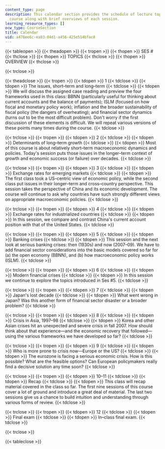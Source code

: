 ```yaml
---
content_type: page
description: This calendar section provides the schedule of lecture topics for the
  course along with brief overviews of each session.
learning_resource_types: []
ocw_type: CourseSection
title: Calendar
uid: a478ee6c-ea93-04d1-a456-425e514bfac8
---
```


{{< tableopen >}}
{{< theadopen >}}
{{< tropen >}}
{{< thopen >}}
SES #
{{< thclose >}}
{{< thopen >}}
TOPICS
{{< thclose >}}
{{< thopen >}}
OVERVIEW
{{< thclose >}}

{{< trclose >}}

{{< theadclose >}}
{{< tropen >}}
{{< tdopen >}}
1
{{< tdclose >}}
{{< tdopen >}}
The issues, short–term and long–term
{{< tdclose >}}
{{< tdopen >}}
We will discuss the assigned case reading and preview the four frameworks used in this class: BBNN (particularly useful for thinking about current accounts and the balance of payments); ISLM (focused on how fiscal and monetary policy work); inflation and the broader sustainability of fiscal policy (the dangers of overheating); and financial sector dynamics (turns out to be the most difficult problem). Don't worry if the first discussion of these elements is difficult. We will repeat various versions of these points many times during the course.
{{< tdclose >}}

{{< trclose >}}
{{< tropen >}}
{{< tdopen >}}
2
{{< tdclose >}}
{{< tdopen >}}
Determinants of long–term growth
{{< tdclose >}}
{{< tdopen >}}
Most of this course is about relatively short–term macroeconomic dynamics and policies. Today's session puts those issues in the longer–term context of growth and economic success (or failure) over decades.
{{< tdclose >}}

{{< trclose >}}
{{< tropen >}}
{{< tdopen >}}
3
{{< tdclose >}}
{{< tdopen >}}
Exchange rates for emerging markets
{{< tdclose >}}
{{< tdopen >}}
The first class took a US–centric view of economic policy, while the second class put issues in their longer–term and cross–country perspective. This session takes the perspective of China and its economic development. The course will continue to ask why countries have such strongly different views on appropriate macroeconomic policies.
{{< tdclose >}}

{{< trclose >}}
{{< tropen >}}
{{< tdopen >}}
4
{{< tdclose >}}
{{< tdopen >}}
Exchange rates for industrialized countries
{{< tdclose >}}
{{< tdopen >}}
In this session, we compare and contrast China's current account position with that of the United States.
{{< tdclose >}}

{{< trclose >}}
{{< tropen >}}
{{< tdopen >}}
5
{{< tdclose >}}
{{< tdopen >}}
Banking crises
{{< tdclose >}}
{{< tdopen >}}
This session and the next look at serious banking crises: then (1930s) and now (2007–09). We have to add financial sector considerations into the basic models covered so far for (a) the open economy (BBNN), and (b) how macroeconomic policy works (ISLM).
{{< tdclose >}}

{{< trclose >}}
{{< tropen >}}
{{< tdopen >}}
6
{{< tdclose >}}
{{< tdopen >}}
Modern financial crises
{{< tdclose >}}
{{< tdopen >}}
In this session we continue to explore the topics introduced in Ses #5.
{{< tdclose >}}

{{< trclose >}}
{{< tropen >}}
{{< tdopen >}}
7
{{< tdclose >}}
{{< tdopen >}}
Japan's lost decade
{{< tdclose >}}
{{< tdopen >}}
What went wrong in Japan? Was this another form of financial sector disaster or a broader problem?
{{< tdclose >}}

{{< trclose >}}
{{< tropen >}}
{{< tdopen >}}
8
{{< tdclose >}}
{{< tdopen >}}
Crisis in Asia, 1997–98
{{< tdclose >}}
{{< tdopen >}}
Korea and other Asian crises hit an unexpected and severe crisis in fall 2007. How should think about that experience—and the economic recovery that followed—using the various frameworks we have developed so far?
{{< tdclose >}}

{{< trclose >}}
{{< tropen >}}
{{< tdopen >}}
9
{{< tdclose >}}
{{< tdopen >}}
Who is more prone to crisis now—Europe or the US?
{{< tdclose >}}
{{< tdopen >}}
The eurozone is facing a serious economic crisis. How is this possible? What are the feasible options? Can European policymakers really find a decisive solution any time soon?
{{< tdclose >}}

{{< trclose >}}
{{< tropen >}}
{{< tdopen >}}
10–11
{{< tdclose >}}
{{< tdopen >}}
Recap
{{< tdclose >}}
{{< tdopen >}}
This class will recap material covered in the class so far. The first nine sessions of this course cover a lot of ground and introduce a great deal of material. The last two sessions give us a chance to build intuition and understanding through various forms of review.
{{< tdclose >}}

{{< trclose >}}
{{< tropen >}}
{{< tdopen >}}
12
{{< tdclose >}}
{{< tdopen >}}
Final exam
{{< tdclose >}}
{{< tdopen >}}
In–class final exam.
{{< tdclose >}}

{{< trclose >}}

{{< tableclose >}}